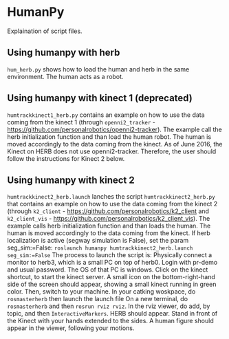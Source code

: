 HumanPy
======
Explaination of script files.

## Using humanpy with herb ##
`hum_herb.py` shows how to load the human and herb in the same environment. The human acts as a robot.

## Using humanpy with kinect 1 (deprecated) ##
`humtrackkinect1_herb.py` contains an example on how to use the data coming from the kinect 1 (through `openni2_tracker` - https://github.com/personalrobotics/openni2-tracker).
The example call the herb initialization function and than load the human robot. The human is moved accordingly to the data coming from the kinect.
As of June 2016, the Kinect on HERB does not use openni2-tracker. Therefore, the user should follow the instructions for Kinect 2 below. 



## Using humanpy with kinect 2 ##
`humtrackkinect2_herb.launch` lanches the script `humtrackkinect2_herb.py` that contains an example on how to use the data coming from the kinect 2 (through `k2_client` - https://github.com/personalrobotics/k2_client and `k2_client_vis` - https://github.com/personalrobotics/k2_client_vis).
The example calls herb initialization function and than loads the human. The human is moved accordingly to the data coming from the kinect.
If herb localization is active (segway simulation is False), set the param seg_sim:=False:
`roslaunch humanpy humtrackkinect2_herb.launch seg_sim:=False`
The process to launch the script is:
Physically connect a monitor to herb3, which is a small PC on top of herb0. Login with pr-demo and usual password. The OS of that PC is windows. Click on the kinect shortcut, to start the kinect server. A small icon on the bottom-right-hand side of the screen should appear, showing a small kinect running in green color. 
Then, switch to your machine.
In your catking woskpace, do `rosmasterherb` then launch the launch file
On a new terminal, do `rosmasterherb` and then `rosrun rviz rviz`. In the rviz viewer, do add, by topic, and then `InteractiveMarkers`. HERB should appear. Stand in front of the Kinect with your hands extended to the sides. A human figure should appear in the viewer, following your motions. 



    

